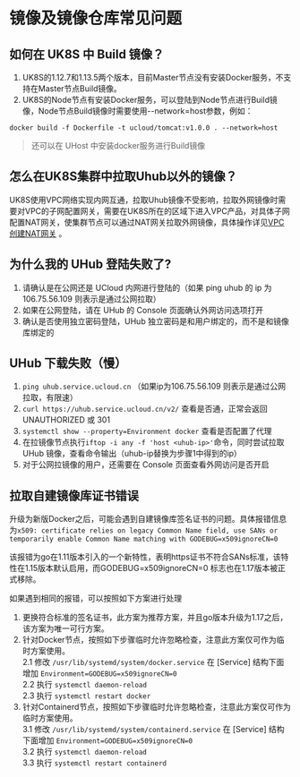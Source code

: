 # 镜像及镜像仓库常见问题

## 如何在 UK8S 中 Build 镜像？

1. UK8S的1.12.7和1.13.5两个版本，目前Master节点没有安装Docker服务，不支持在Master节点Build镜像。
2. UK8S的Node节点有安装Docker服务，可以登陆到Node节点进行Build镜像，Node节点Build镜像时需要使用--network=host参数，例如：

```
docker build -f Dockerfile -t ucloud/tomcat:v1.0.0 . --network=host
```

> 还可以在 UHost 中安装docker服务进行Build镜像

## 怎么在UK8S集群中拉取Uhub以外的镜像？

UK8S使用VPC网络实现内网互通，拉取Uhub镜像不受影响，拉取外网镜像时需要对VPC的子网配置网关，需要在UK8S所在的区域下进入VPC产品，对具体子网配置NAT网关，使集群节点可以通过NAT网关拉取外网镜像，具体操作详见[VPC创建NAT网关](vpc/briefguide/step4)
。

## 为什么我的 UHub 登陆失败了?

1. 请确认是在公网还是 UCloud 内网进行登陆的（如果 ping uhub 的 ip 为 106.75.56.109 则表示是通过公网拉取）
2. 如果在公网登陆，请在 UHub 的 Console 页面确认外网访问选项打开
3. 确认是否使用独立密码登陆，UHub 独立密码是和用户绑定的，而不是和镜像库绑定的

## UHub 下载失败（慢）

1. `ping uhub.service.ucloud.cn` （如果ip为106.75.56.109 则表示是通过公网拉取，有限速）
2. `curl https://uhub.service.ucloud.cn/v2/` 查看是否通，正常会返回 UNAUTHORIZED 或 301
3. `systemctl show --property=Environment docker` 查看是否配置了代理
4. 在拉镜像节点执行`iftop -i any -f 'host <uhub-ip>'`命令，同时尝试拉取 UHub 镜像，查看命令输出（uhub-ip替换为步骤1中得到的ip）
5. 对于公网拉镜像的用户，还需要在 Console 页面查看外网访问是否开启

## 拉取自建镜像库证书错误

升级为新版Docker之后，可能会遇到自建镜像库签名证书的问题。具体报错信息为`x509: certificate relies on legacy Common Name field, use SANs or temporarily enable Common Name matching with GODEBUG=x509ignoreCN=0`

该报错为go在1.11版本引入的一个新特性，表明https证书不符合SANs标准，该特性在1.15版本默认启用，而GODEBUG=x509ignoreCN=0 标志也在1.17版本被正式移除。

如果遇到相同的报错，可以按照如下方案进行处理

1. 更换符合标准的签名证书，此方案为推荐方案，并且go版本升级为1.17之后，该方案为唯一可行方案。
2. 针对Docker节点，按照如下步骤临时允许忽略检查，注意此方案仅可作为临时方案使用。\
   2.1 修改 `/usr/lib/systemd/system/docker.service` 在 [Service] 结构下面增加
   `Environment=GODEBUG=x509ignoreCN=0`\
   2.2 执行 `systemctl daemon-reload`\
   2.3 执行 `systemctl restart docker`
3. 针对Containerd节点，按照如下步骤临时允许忽略检查，注意此方案仅可作为临时方案使用。\
   3.1 修改 `/usr/lib/systemd/system/containerd.service` 在 [Service] 结构下面增加
   `Environment=GODEBUG=x509ignoreCN=0`\
   3.2 执行 `systemctl daemon-reload`\
   3.3 执行 `systemctl restart containerd`
